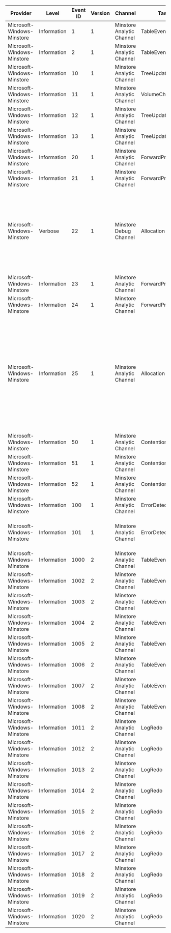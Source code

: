 Provider                    |  Level        |  Event ID  |  Version  |  Channel                    |  Task              |  Opcode                               |  Keyword  |  Message
----------------------------|---------------|------------|-----------|-----------------------------|--------------------|---------------------------------------|-----------|-----------------------------------------------------------------------------------------------------------------------------------------------------------------------------------------------------------------------------------------------------------------------------------------------------------------------------------------------------------------------------------
Microsoft-Windows-Minstore  |  Information  |  1         |  1        |  Minstore Analytic Channel  |  TableEvent        |  Bucket Split                         |           |  Bucket split
Microsoft-Windows-Minstore  |  Information  |  2         |  1        |  Minstore Analytic Channel  |  TableEvent        |  Bucket Merge                         |           |  Bucket merge
Microsoft-Windows-Minstore  |  Information  |  10        |  1        |  Minstore Analytic Channel  |  TreeUpdateTask    |  Write B+ tree                        |           |  Tree update
Microsoft-Windows-Minstore  |  Information  |  11        |  1        |  Minstore Analytic Channel  |  VolumeCheckpoint  |  Checkpoint                           |           |  Tree update
Microsoft-Windows-Minstore  |  Information  |  12        |  1        |  Minstore Analytic Channel  |  TreeUpdateTask    |  Started writing B+ tree              |           |  Start tree update
Microsoft-Windows-Minstore  |  Information  |  13        |  1        |  Minstore Analytic Channel  |  TreeUpdateTask    |  Finished writing B+ tree             |           |  End tree update
Microsoft-Windows-Minstore  |  Information  |  20        |  1        |  Minstore Analytic Channel  |  ForwardProgress   |  LFF: Redo Log                        |           |  LFF: Redo log
Microsoft-Windows-Minstore  |  Information  |  21        |  1        |  Minstore Analytic Channel  |  ForwardProgress   |  LFF: Protected Space                 |           |  LFF: Protected space
Microsoft-Windows-Minstore  |  Verbose      |  22        |  1        |  Minstore Debug Channel     |  Allocation        |  Allocation range                     |           |  Allocation range:	Metadata allocation: {IsMetadata} 	Requested tier: {RequestedTier}; actual tier: {ActualTier} 	Requested allocation start: {RequestedStartOfRange}; count: {RequestedCountOfRange} 	Actual allocation start: {AllocatedStartOfRange}; count: {AllocatedCountOfRange}
Microsoft-Windows-Minstore  |  Information  |  23        |  1        |  Minstore Analytic Channel  |  ForwardProgress   |  Log tail advance                     |           |  Log tail advance from {Lsn1} to {Lsn2}.Log is {Amount} percent full.
Microsoft-Windows-Minstore  |  Information  |  24        |  1        |  Minstore Analytic Channel  |  ForwardProgress   |  Log pulse lazy writer                |           |  Log pulse lazy writer. Log is {Amount} percent full.
Microsoft-Windows-Minstore  |  Information  |  25        |  1        |  Minstore Analytic Channel  |  Allocation        |  Container move                       |           |  Container move:	Source tier: {SourceTier}; Target tier: {TargetTier} 	Source start of range: {SourceStartOfRange}; count: {SourceCountOfRange} 	 Target physical offset: {TargetPhysicalOffset} 	SSD Fill Ratio {SsdFillRatio}; HDD Fill Ratio {HddFillRatio} 	Reserved: {IsTargetReserved}	Destaged allocation count: {DestageAllocationCount}	Failed SSD Destage: {SourceTier}0
Microsoft-Windows-Minstore  |  Information  |  50        |  1        |  Minstore Analytic Channel  |  Contention        |  Bucket read collision                |           |  Two threads tried to read bucket {IdHigh} (table {IdLow}) for level
Microsoft-Windows-Minstore  |  Information  |  51        |  1        |  Minstore Analytic Channel  |  Contention        |  Bucket lock collision                |           |  A thread had to wait to lock bucket {IdHigh} (table {IdLow}) for level
Microsoft-Windows-Minstore  |  Information  |  52        |  1        |  Minstore Analytic Channel  |  Contention        |  Bucket cow collision                 |           |  A thread had to wait for a copy of bucket {IdHigh} (table {IdLow}) for level
Microsoft-Windows-Minstore  |  Information  |  100       |  1        |  Minstore Analytic Channel  |  ErrorDetected     |  B+ node CRC mismatch                 |           |  B+ node CRC mismatch
Microsoft-Windows-Minstore  |  Information  |  101       |  1        |  Minstore Analytic Channel  |  ErrorDetected     |  B+ node repaired via redundant copy  |           |  B+ node repaired via redundant copy
Microsoft-Windows-Minstore  |  Information  |  1000      |  2        |  Minstore Analytic Channel  |  TableEvent        |  Bucket Split                         |           |  B+ tree node started splitting
Microsoft-Windows-Minstore  |  Information  |  1002      |  2        |  Minstore Analytic Channel  |  TableEvent        |  Bucket Split                         |           |  B+ tree node finished splitting
Microsoft-Windows-Minstore  |  Information  |  1003      |  2        |  Minstore Analytic Channel  |  TableEvent        |  Bucket Merge                         |           |  B+ tree nodes started merging
Microsoft-Windows-Minstore  |  Information  |  1004      |  2        |  Minstore Analytic Channel  |  TableEvent        |  Bucket Merge                         |           |  B+ tree nodes finished merging
Microsoft-Windows-Minstore  |  Information  |  1005      |  2        |  Minstore Analytic Channel  |  TableEvent        |  Bucket Split                         |           |  B+ tree starting pushing its root
Microsoft-Windows-Minstore  |  Information  |  1006      |  2        |  Minstore Analytic Channel  |  TableEvent        |  Bucket Split                         |           |  B+ tree finished pushing its root
Microsoft-Windows-Minstore  |  Information  |  1007      |  2        |  Minstore Analytic Channel  |  TableEvent        |  Bucket Merge                         |           |  B+ tree starting popping its root
Microsoft-Windows-Minstore  |  Information  |  1008      |  2        |  Minstore Analytic Channel  |  TableEvent        |  Bucket Merge                         |           |  B+ tree finished popping its root
Microsoft-Windows-Minstore  |  Information  |  1011      |  2        |  Minstore Analytic Channel  |  LogRedo           |  Log Redo                             |           |  Analyze pass start
Microsoft-Windows-Minstore  |  Information  |  1012      |  2        |  Minstore Analytic Channel  |  LogRedo           |  Log Redo                             |           |  Analyze pass end
Microsoft-Windows-Minstore  |  Information  |  1013      |  2        |  Minstore Analytic Channel  |  LogRedo           |  Log Redo                             |           |  Redo pass start
Microsoft-Windows-Minstore  |  Information  |  1014      |  2        |  Minstore Analytic Channel  |  LogRedo           |  Log Redo                             |           |  Redo pass end
Microsoft-Windows-Minstore  |  Information  |  1015      |  2        |  Minstore Analytic Channel  |  LogRedo           |  Log Redo                             |           |  Flush And Checkpoint start
Microsoft-Windows-Minstore  |  Information  |  1016      |  2        |  Minstore Analytic Channel  |  LogRedo           |  Log Redo                             |           |  Flush And Checkpoint end
Microsoft-Windows-Minstore  |  Information  |  1017      |  2        |  Minstore Analytic Channel  |  LogRedo           |  Log Redo                             |           |  First redo transaction found
Microsoft-Windows-Minstore  |  Information  |  1018      |  2        |  Minstore Analytic Channel  |  LogRedo           |  Log Redo                             |           |  Tree Update Record found
Microsoft-Windows-Minstore  |  Information  |  1019      |  2        |  Minstore Analytic Channel  |  LogRedo           |  Log Redo                             |           |  Open Table for redo
Microsoft-Windows-Minstore  |  Information  |  1020      |  2        |  Minstore Analytic Channel  |  LogRedo           |  Log Redo                             |           |  Reserve ranges for redo